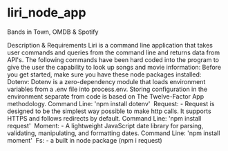 # liri_node_app
Bands in Town, OMDB &amp; Spotify 

Description & Requirements
Liri is a command line application that takes user commands and queries from the command line and returns data from API's. The following commands have been hard coded into the program to give the user the capability to look up songs and movie information:
Before you get started, make sure you have these node packages installed:
Dotenv: Dotenv is a zero-dependency module that loads environment variables from a .env file into process.env. Storing configuration in the environment separate from code is based on The Twelve-Factor App methodology. Command Line: 'npm install dotenv' 
Request: - Request is designed to be the simplest way possible to make http calls. It supports HTTPS and follows redirects by default. Command Line: 'npm install request' 
Moment: - A lightweight JavaScript date library for parsing, validating, manipulating, and formatting dates. Command Line: 'npm install moment' 
Fs: - a built in node package (npm i request) 
